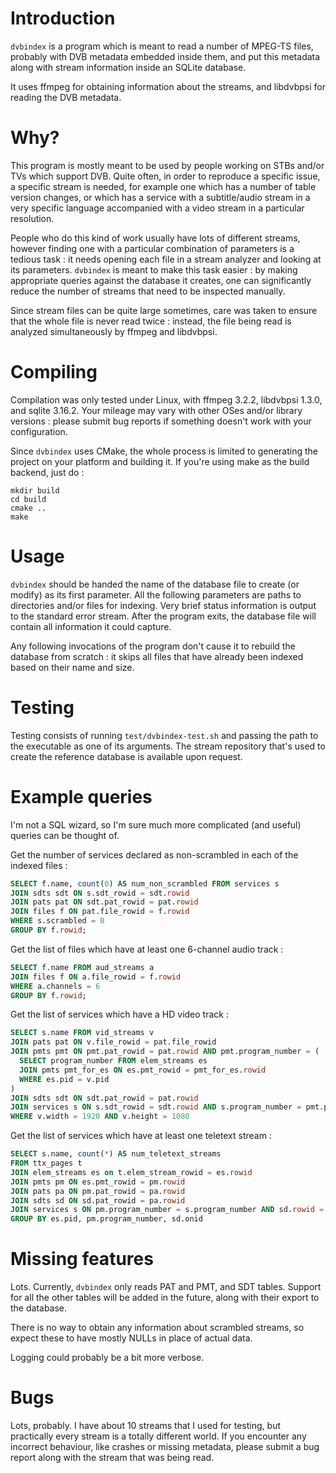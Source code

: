 # Introduction

`dvbindex` is a program which is meant to read a number of MPEG-TS files, 
probably with DVB metadata embedded inside them, and put this metadata along 
with stream information inside an SQLite database.

It uses ffmpeg for obtaining information about the streams, and libdvbpsi for 
reading the DVB metadata.

# Why?

This program is mostly meant to be used by people working on STBs and/or TVs 
which support DVB. Quite often, in order to reproduce a specific issue, a 
specific stream is needed, for example one which has a number of table version 
changes, or which has a service with a subtitle/audio stream in a very specific 
language accompanied with a video stream in a particular resolution.

People who do this kind of work usually have lots of different streams, however 
finding one with a particular combination of parameters is a tedious task : it 
needs opening each file in a stream analyzer and looking at its parameters. 
`dvbindex` is meant to make this task easier : by making appropriate queries 
against the database it creates, one can significantly reduce the number of 
streams that need to be inspected manually.

Since stream files can be quite large sometimes, care was taken to ensure that 
the whole file is never read twice : instead, the file being read is analyzed 
simultaneously by ffmpeg and libdvbpsi.

# Compiling

Compilation was only tested under Linux, with ffmpeg 3.2.2, libdvbpsi 1.3.0, 
and sqlite 3.16.2. Your mileage may vary with other OSes and/or library 
versions : please submit bug reports if something doesn't work with your 
configuration.

Since `dvbindex` uses CMake, the whole process is limited to generating the 
project on your platform and building it. If you're using make as the build 
backend, just do :

```
mkdir build
cd build
cmake ..
make
```

# Usage

`dvbindex` should be handed the name of the database file to create (or modify) 
as its first parameter. All the following parameters are paths to directories 
and/or files for indexing. Very brief status information is output to the 
standard error stream. After the program exits, the database file will contain 
all information it could capture.

Any following invocations of the program don't cause it to rebuild the database 
from scratch : it skips all files that have already been indexed based on their 
name and size.

# Testing

Testing consists of running `test/dvbindex-test.sh` and passing the path to the
executable as one of its arguments. The stream repository that's used to create
the reference database is available upon request.

# Example queries

I'm not a SQL wizard, so I'm sure much more complicated (and useful) queries 
can be thought of.

Get the number of services declared as non-scrambled in each of the indexed
files :

```sql
SELECT f.name, count(0) AS num_non_scrambled FROM services s
JOIN sdts sdt ON s.sdt_rowid = sdt.rowid
JOIN pats pat ON sdt.pat_rowid = pat.rowid
JOIN files f ON pat.file_rowid = f.rowid
WHERE s.scrambled = 0
GROUP BY f.rowid;
```

Get the list of files which have at least one 6-channel audio track :

```sql
SELECT f.name FROM aud_streams a
JOIN files f ON a.file_rowid = f.rowid
WHERE a.channels = 6
GROUP BY f.rowid;
```

Get the list of services which have a HD video track :

```sql
SELECT s.name FROM vid_streams v
JOIN pats pat ON v.file_rowid = pat.file_rowid
JOIN pmts pmt ON pmt.pat_rowid = pat.rowid AND pmt.program_number = (
  SELECT program_number FROM elem_streams es
  JOIN pmts pmt_for_es ON es.pmt_rowid = pmt_for_es.rowid
  WHERE es.pid = v.pid
)
JOIN sdts sdt ON sdt.pat_rowid = pat.rowid
JOIN services s ON s.sdt_rowid = sdt.rowid AND s.program_number = pmt.program_number
WHERE v.width = 1920 AND v.height = 1080
```

Get the list of services which have at least one teletext stream :

```sql
SELECT s.name, count(*) AS num_teletext_streams
FROM ttx_pages t
JOIN elem_streams es on t.elem_stream_rowid = es.rowid
JOIN pmts pm ON es.pmt_rowid = pm.rowid
JOIN pats pa ON pm.pat_rowid = pa.rowid
JOIN sdts sd ON sd.pat_rowid = pa.rowid
JOIN services s ON pm.program_number = s.program_number AND sd.rowid = s.sdt_rowid
GROUP BY es.pid, pm.program_number, sd.onid
```

# Missing features

Lots. Currently, `dvbindex` only reads PAT and PMT, and SDT tables. Support for 
all the other tables will be added in the future, along with their export to 
the database.

There is no way to obtain any information about scrambled streams, so expect 
these to have mostly NULLs in place of actual data.

Logging could probably be a bit more verbose.

# Bugs

Lots, probably. I have about 10 streams that I used for testing, but 
practically every stream is a totally different world. If you encounter any 
incorrect behaviour, like crashes or missing metadata, please submit a bug 
report along with the stream that was being read.
